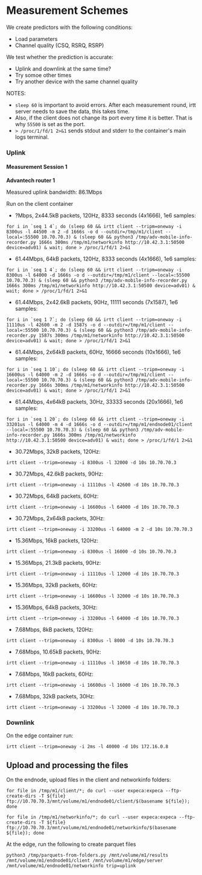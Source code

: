 # Measurement Schemes

We create predictors with the following conditions:
- Load parameters
- Channel quality (CSQ, RSRQ, RSRP)

We test whether the prediction is accurate:
- Uplink and downlink at the same time?
- Try somoe other times
- Try another device with the same channel quality

NOTES:
- `sleep 60` is important to avoid errors. After each measurement round, irtt server needs to save the data, this takes time.
- Also, if the client does not change its port every time it is better. That is why `55500` is set as the port.
- `> /proc/1/fd/1 2>&1` sends stdout and stderr to the container's main logs terminal.

### Uplink

#### Measurement Session 1

**Advantech router 1**

Measured uplink bandwidth: 86.1Mbps

Run on the client container

- ?Mbps, 2x44.5kB packets, 120Hz, 8333 seconds (4x1666), 1e6 samples:
```
for i in `seq 1 4`; do (sleep 60 && irtt client --tripm=oneway -i 8300us -l 44500 -m 2 -d 1666s -o d --outdir=/tmp/m1/client --local=:55500 10.70.70.3) & (sleep 60 && python3 /tmp/adv-mobile-info-recorder.py 1666s 300ms /tmp/m1/networkinfo http://10.42.3.1:50500 device=adv01) & wait; done > /proc/1/fd/1 2>&1
```

- 61.44Mbps, 64kB packets, 120Hz, 8333 seconds (4x1666), 1e6 samples:
```
for i in `seq 1 4`; do (sleep 60 && irtt client --tripm=oneway -i 8300us -l 64000 -d 1666s -o d --outdir=/tmp/m1/client --local=:55500 10.70.70.3) & (sleep 60 && python3 /tmp/adv-mobile-info-recorder.py 1666s 300ms /tmp/m1/networkinfo http://10.42.3.1:50500 device=adv01) & wait; done > /proc/1/fd/1 2>&1
```

- 61.44Mbps, 2x42.6kB packets, 90Hz, 11111 seconds (7x1587), 1e6 samples:
```
for i in `seq 1 7`; do (sleep 60 && irtt client --tripm=oneway -i 11110us -l 42600 -m 2 -d 1587s -o d --outdir=/tmp/m1/client --local=:55500 10.70.70.3) & (sleep 60 && python3 /tmp/adv-mobile-info-recorder.py 1587s 300ms /tmp/m1/networkinfo http://10.42.3.1:50500 device=adv01) & wait; done > /proc/1/fd/1 2>&1
```

- 61.44Mbps, 2x64kB packets, 60Hz, 16666 seconds (10x1666), 1e6 samples:
```
for i in `seq 1 10`; do (sleep 60 && irtt client --tripm=oneway -i 16600us -l 64000 -m 2 -d 1666s -o d --outdir=/tmp/m1/client --local=:55500 10.70.70.3) & (sleep 60 && python3 /tmp/adv-mobile-info-recorder.py 1666s 300ms /tmp/m1/networkinfo http://10.42.3.1:50500 device=adv01) & wait; done > /proc/1/fd/1 2>&1
```

- 61.44Mbps, 4x64kB packets, 30Hz, 33333 seconds (20x1666), 1e6 samples:
```
for i in `seq 1 20`; do (sleep 60 && irtt client --tripm=oneway -i 33201us -l 64000 -m 4 -d 1666s -o d --outdir=/tmp/m1/endnode01/client --local=:55500 10.70.70.3) & (sleep 60 && python3 /tmp/adv-mobile-info-recorder.py 1666s 300ms /tmp/m1/networkinfo http://10.42.3.1:50500 device=adv01) & wait; done > /proc/1/fd/1 2>&1
```

- 30.72Mbps, 32kB packets, 120Hz:
```
irtt client --tripm=oneway -i 8300us -l 32000 -d 10s 10.70.70.3
```

- 30.72Mbps, 42.6kB packets, 90Hz:
```
irtt client --tripm=oneway -i 11110us -l 42600 -d 10s 10.70.70.3
```

- 30.72Mbps, 64kB packets, 60Hz:
```
irtt client --tripm=oneway -i 16600us -l 64000 -d 10s 10.70.70.3
```

- 30.72Mbps, 2x64kB packets, 30Hz:
```
irtt client --tripm=oneway -i 33200us -l 64000 -m 2 -d 10s 10.70.70.3
```

- 15.36Mbps, 16kB packets, 120Hz:
```
irtt client --tripm=oneway -i 8300us -l 16000 -d 10s 10.70.70.3
```

- 15.36Mbps, 21.3kB packets, 90Hz:
```
irtt client --tripm=oneway -i 11110us -l 12000 -d 10s 10.70.70.3
```

- 15.36Mbps, 32kB packets, 60Hz:
```
irtt client --tripm=oneway -i 16600us -l 32000 -d 10s 10.70.70.3
```

- 15.36Mbps, 64kB packets, 30Hz:
```
irtt client --tripm=oneway -i 33200us -l 64000 -d 10s 10.70.70.3
```

- 7.68Mbps, 8kB packets, 120Hz:
```
irtt client --tripm=oneway -i 8300us -l 8000 -d 10s 10.70.70.3
```

- 7.68Mbps, 10.65kB packets, 90Hz:
```
irtt client --tripm=oneway -i 11110us -l 10650 -d 10s 10.70.70.3
```

- 7.68Mbps, 16kB packets, 60Hz:
```
irtt client --tripm=oneway -i 16600us -l 16000 -d 10s 10.70.70.3
```

- 7.68Mbps, 32kB packets, 30Hz:
```
irtt client --tripm=oneway -i 33200us -l 32000 -d 10s 10.70.70.3
```

### Downlink 

On the edge container run:
```
irtt client --tripm=oneway -i 2ms -l 40000 -d 10s 172.16.0.8
```

## Upload and processing the files

On the endnode, upload files in the client and networkinfo folders:
```
for file in /tmp/m1/client/*; do curl --user expeca:expeca --ftp-create-dirs -T ${file} ftp://10.70.70.3/mnt/volume/m1/endnode01/client/$(basename ${file}); done
```
```
for file in /tmp/m1/networkinfo/*; do curl --user expeca:expeca --ftp-create-dirs -T ${file} ftp://10.70.70.3/mnt/volume/m1/endnode01/networkinfo/$(basename ${file}); done
```

At the edge, run the following to create parquet files
```
python3 /tmp/parquets-from-folders.py /mnt/volume/m1/results /mnt/volume/m1/endnode01/client /mnt/volume/m1/edge/server /mnt/volume/m1/endnode01/networkinfo trip=uplink
```
